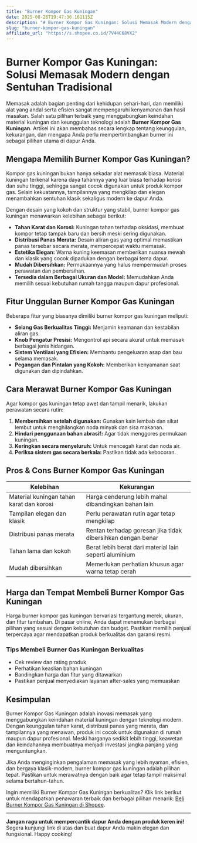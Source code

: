 ```yaml
---
title: "Burner Kompor Gas Kuningan"
date: 2025-08-26T19:47:36.161115Z
description: "# Burner Kompor Gas Kuningan: Solusi Memasak Modern dengan Sentuhan Tradisional..."
slug: "burner-kompor-gas-kuningan"
affiliate_url: "https://s.shopee.co.id/7V44C68VX2"
---
```

# Burner Kompor Gas Kuningan: Solusi Memasak Modern dengan Sentuhan Tradisional

Memasak adalah bagian penting dari kehidupan sehari-hari, dan memiliki alat yang andal serta efisien sangat mempengaruhi kenyamanan dan hasil masakan. Salah satu pilihan terbaik yang menggabungkan keindahan material kuningan dan keunggulan teknologi adalah **Burner Kompor Gas Kuningan**. Artikel ini akan membahas secara lengkap tentang keunggulan, kekurangan, dan mengapa Anda perlu mempertimbangkan burner ini sebagai pilihan utama di dapur Anda.

## Mengapa Memilih Burner Kompor Gas Kuningan?

Kompor gas kuningan bukan hanya sekadar alat memasak biasa. Material kuningan terkenal karena daya tahannya yang luar biasa terhadap korosi dan suhu tinggi, sehingga sangat cocok digunakan untuk produk kompor gas. Selain kekuatannya, tampilannya yang mengkilap dan elegan menambahkan sentuhan klasik sekaligus modern ke dapur Anda.

Dengan desain yang kokoh dan struktur yang stabil, burner kompor gas kuningan menawarkan kelebihan sebagai berikut:

- **Tahan Karat dan Korosi:** Kuningan tahan terhadap oksidasi, membuat kompor tetap tampak baru dan bersih meski sering digunakan.
- **Distribusi Panas Merata:** Desain aliran gas yang optimal memastikan panas tersebar secara merata, mempercepat waktu memasak.
- **Estetika Elegan:** Warna kuning keemasan memberikan nuansa mewah dan klasik yang cocok dipadukan dengan berbagai tema dapur.
- **Mudah Dibersihkan:** Permukaannya yang halus mempermudah proses perawatan dan pembersihan.
- **Tersedia dalam Berbagai Ukuran dan Model:** Memudahkan Anda memilih sesuai kebutuhan rumah tangga maupun dapur profesional.

## Fitur Unggulan Burner Kompor Gas Kuningan

Beberapa fitur yang biasanya dimiliki burner kompor gas kuningan meliputi:

- **Selang Gas Berkualitas Tinggi:** Menjamin keamanan dan kestabilan aliran gas.
- **Knob Pengatur Presisi:** Mengontrol api secara akurat untuk memasak berbagai jenis hidangan.
- **Sistem Ventilasi yang Efisien:** Membantu pengeluaran asap dan bau selama memasak.
- **Pegangan dan Pintalan yang Kokoh:** Memberikan kenyamanan saat digunakan dan dipindahkan.

## Cara Merawat Burner Kompor Gas Kuningan

Agar kompor gas kuningan tetap awet dan tampil menarik, lakukan perawatan secara rutin:

1. **Membersihkan setelah digunakan:** Gunakan kain lembab dan sikat lembut untuk menghilangkan noda minyak dan sisa makanan.
2. **Hindari penggunaan bahan abrasif:** Agar tidak menggores permukaan kuningan.
3. **Keringkan secara menyeluruh:** Untuk mencegah karat dan noda air.
4. **Periksa sistem gas secara berkala:** Pastikan tidak ada kebocoran.

## Pros & Cons Burner Kompor Gas Kuningan

| **Kelebihan** | **Kekurangan** |
|--------------|----------------|
| Material kuningan tahan karat dan korosi | Harga cenderung lebih mahal dibandingkan bahan lain |
| Tampilan elegan dan klasik | Perlu perawatan rutin agar tetap mengkilap |
| Distribusi panas merata | Rentan terhadap goresan jika tidak dibersihkan dengan benar |
| Tahan lama dan kokoh | Berat lebih berat dari material lain seperti aluminium |
| Mudah dibersihkan | Memerlukan perhatian khusus agar warna tetap cerah |

## Harga dan Tempat Membeli Burner Kompor Gas Kuningan

Harga burner kompor gas kuningan bervariasi tergantung merek, ukuran, dan fitur tambahan. Di pasar online, Anda dapat menemukan berbagai pilihan yang sesuai dengan kebutuhan dan budget. Pastikan memilih penjual terpercaya agar mendapatkan produk berkualitas dan garansi resmi.

### Tips Membeli Burner Gas Kuningan Berkualitas
- Cek review dan rating produk
- Perhatikan keaslian bahan kuningan
- Bandingkan harga dan fitur yang ditawarkan
- Pastikan penjual menyediakan layanan after-sales yang memuaskan

## Kesimpulan

Burner Kompor Gas Kuningan adalah inovasi memasak yang menggabungkan keindahan material kuningan dengan teknologi modern. Dengan keunggulan tahan karat, distribusi panas yang merata, dan tampilannya yang menawan, produk ini cocok untuk digunakan di rumah maupun dapur profesional. Meski harganya sedikit lebih tinggi, keawetan dan keindahannya membuatnya menjadi investasi jangka panjang yang menguntungkan.

Jika Anda menginginkan pengalaman memasak yang lebih nyaman, efisien, dan bergaya klasik-modern, burner kompor gas kuningan adalah pilihan tepat. Pastikan untuk merawatnya dengan baik agar tetap tampil maksimal selama bertahun-tahun.

Ingin memiliki Burner Kompor Gas Kuningan berkualitas? Klik link berikut untuk mendapatkan penawaran terbaik dan berbagai pilihan menarik: [Beli Burner Kompor Gas Kuningan di Shopee](https://s.shopee.co.id/7V44C68VX2).

---

**Jangan ragu untuk mempercantik dapur Anda dengan produk keren ini!**  
Segera kunjungi link di atas dan buat dapur Anda makin elegan dan fungsional. Happy cooking!